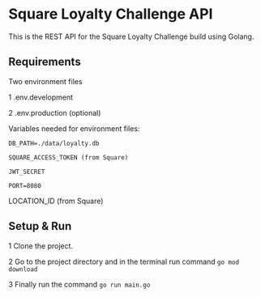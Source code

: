 
# Square Loyalty Challenge API
This is the REST API for the Square Loyalty Challenge build using Golang.




## Requirements
Two environment files

 1 .env.development

 2 .env.production (optional)

Variables needed for environment files:

`DB_PATH=./data/loyalty.db`

`SQUARE_ACCESS_TOKEN (from Square)`

`JWT_SECRET`

`PORT=8080`

LOCATION_ID (from Square)


## Setup & Run

1 Clone the project.

2 Go to the project directory and in the terminal run command `go mod download`

3 Finally run the command `go run main.go`